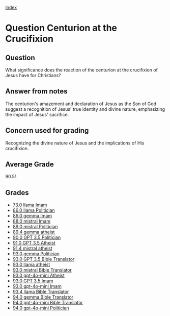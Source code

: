
[Index](../../index.md)
# Question Centurion at the Crucifixion
## Question
What significance does the reaction of the centurion at the crucifixion of Jesus have for Christians?

## Answer from notes
The centurion's amazement and declaration of Jesus as the Son of God suggest a recognition of Jesus' true identity and divine nature, emphasizing the impact of Jesus' sacrifice.

## Concern used for grading
Recognizing the divine nature of Jesus and the implications of His crucifixion.

## Average Grade
90.51

## Grades
 * [73.0 llama Imam](../answers/llama_Imam/Centurion_at_the_Crucifixion.md)
 * [86.0 llama Politician](../answers/llama_Politician/Centurion_at_the_Crucifixion.md)
 * [86.0 gemma Imam](../answers/gemma_Imam/Centurion_at_the_Crucifixion.md)
 * [88.0 mistral Imam](../answers/mistral_Imam/Centurion_at_the_Crucifixion.md)
 * [89.0 mistral Politician](../answers/mistral_Politician/Centurion_at_the_Crucifixion.md)
 * [89.4 gemma atheist](../answers/gemma_atheist/Centurion_at_the_Crucifixion.md)
 * [90.0 GPT 3.5 Politician](../answers/GPT_3.5_Politician/Centurion_at_the_Crucifixion.md)
 * [91.0 GPT 3.5 Atheist](../answers/GPT_3.5_Atheist/Centurion_at_the_Crucifixion.md)
 * [91.4 mistral atheist](../answers/mistral_atheist/Centurion_at_the_Crucifixion.md)
 * [93.0 gemma Politician](../answers/gemma_Politician/Centurion_at_the_Crucifixion.md)
 * [93.0 GPT 3.5 Bible Translator](../answers/GPT_3.5_Bible_Translator/Centurion_at_the_Crucifixion.md)
 * [93.0 llama atheist](../answers/llama_atheist/Centurion_at_the_Crucifixion.md)
 * [93.0 mistral Bible Translator](../answers/mistral_Bible_Translator/Centurion_at_the_Crucifixion.md)
 * [93.0 gpt-4o-mini Atheist](../answers/gpt-4o-mini_Atheist/Centurion_at_the_Crucifixion.md)
 * [93.0 GPT 3.5 Imam](../answers/GPT_3.5_Imam/Centurion_at_the_Crucifixion.md)
 * [93.0 gpt-4o-mini Imam](../answers/gpt-4o-mini_Imam/Centurion_at_the_Crucifixion.md)
 * [93.4 llama Bible Translator](../answers/llama_Bible_Translator/Centurion_at_the_Crucifixion.md)
 * [94.0 gemma Bible Translator](../answers/gemma_Bible_Translator/Centurion_at_the_Crucifixion.md)
 * [94.0 gpt-4o-mini Bible Translator](../answers/gpt-4o-mini_Bible_Translator/Centurion_at_the_Crucifixion.md)
 * [94.0 gpt-4o-mini Politician](../answers/gpt-4o-mini_Politician/Centurion_at_the_Crucifixion.md)
